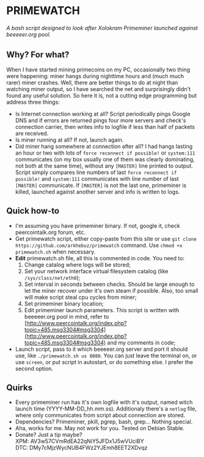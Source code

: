 # PRIMEWATCH
###### *A bash script designed to look after Xolokram Primeminer launched against beeeeer.org pool.* 

## Why? For what?

When I have started mining primecoins on my PC, occasionally two thing were happening: miner hangs during nighttime hours and (much much rarer) miner crashes. Well, there are better things to do at night than watching miner output, so I have searched the net and surprisingly didn't found any useful solution. So here it is, not a cutting edge programming but address three things:
* Is Internet connection working at all? Script periodically pings Google DNS and if errors are returned pings four more servers and check's connection carrier, then writes info to logfile if less than half of packets are received.
* Is miner running at all? If not, launch again.
* Did miner hang somewhere at connection after all? I had hangs lasting an hour or two with lots of `force reconnect if possible!` or `system:111` communicates (on my box usually one of them was clearly dominating, not both at the same time), without any `[MASTER]` line printed to output. Script simply compares line numbers of last `force reconnect if possible!` and `system:111` communicates with line number of last `[MASTER]` communicate. If `[MASTER]` is not the last one, primeminer is killed, launched against another server and info is written to logs.

## Quick how-to
* I'm assuming you have primeminer binary. If not, google it, check peercointalk.org forum, etc.
* Get primewatch script, either copy-paste from this site or use `git clone https://github.com/arkhebuz/primewatch` command. Use `chmod +x primewatch.sh` when necessary.
* **Edit** primewatch.sh file, all this is commented in code. You need to:
  1. Change catalog where logs will be stored;
  2. Set your network interface virtual filesystem catalog (like `/sys/class/net/eth0`);
  3. Set interval in seconds between checks. Should be large enough to let the miner recover under it's own steam if possible. Also, too small will make script steal cpu cycles from miner;
  4. Set primeminer binary location;
  5. Edit primeminer launch parameters. This script is written with beeeeer.org pool in mind, refer to [http://www.peercointalk.org/index.php?topic=485.msg3304#msg3304](http://www.peercointalk.org/index.php?topic=485.msg3304#msg3304) and my comments in code;
* Launch script, pass to it which beeeeer.org server and port it should use, like `./primewatch.sh us 8080`. You can just leave the terminal on, or use `screen`, or put script in autostart, or do something else. I prefer the second option.

## Quirks
* Every primeminer run has it's own logfile with it's output, named witch launch time (YYYY-MM-DD_hh.mm.ss). Additionaly there's a `netlog` file, where only communicates from script about connection are stored.
* Dependencies? Primeminer, pkill, pgrep, bash, grep... Nothing special.
* Aha, works for me. May not work for you. Tested on Debian Stable.
* Donate? Just a tip maybe?  
   XPM: AV3w57CVmRdEA22qNiY5JFDx1J5wVUciBY  
   DTC: DMy7cMjzWycNUB4FWz2YJEmh8EET2XDvqz
